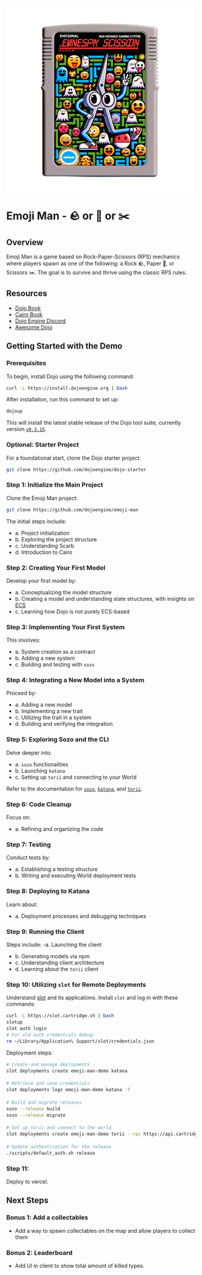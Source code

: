 ![image](./.github/image.png)

# Emoji Man - 🪨 or 📄 or ✂️

## Overview

Emoji Man is a game based on Rock-Paper-Scissors (RPS) mechanics where players spawn as one of the following: a Rock 🪨, Paper 📄, or Scissors ✂️. The goal is to survive and thrive using the classic RPS rules.

## Resources

- [Dojo Book](https://book.dojoengine.org/)
- [Cairo Book](https://github.com/cairo-book/cairo-book.github.io/)
- [Dojo Engine Discord](https://discord.gg/dojoengine)
- [Awesome Dojo](https://github.com/dojoengine/awesome-dojo)

## Getting Started with the Demo

### Prerequisites

To begin, install Dojo using the following command:

```bash
curl -L https://install.dojoengine.org | bash
```

After installation, run this command to set up:

```bash
dojoup
```

This will install the latest stable release of the Dojo tool suite, currently version [`v0.3.15`](https://github.com/dojoengine/dojo/releases/tag/v0.3.10).

### Optional: Starter Project

For a foundational start, clone the Dojo starter project:

```bash
git clone https://github.com/dojoengine/dojo-starter
```

### Step 1: Initialize the Main Project

Clone the Emoji Man project:

```bash
git clone https://github.com/dojoengine/emoji-man
```

The initial steps include:

- a. Project initialization
- b. Exploring the project structure
- c. Understanding Scarb
- d. Introduction to Cairo

### Step 2: Creating Your First Model

Develop your first model by:

- a. Conceptualizing the model structure
- b. Creating a model and understanding state structures, with insights on [ECS](https://github.com/SanderMertens/ecs-faq)
- c. Learning how Dojo is not purely ECS-based

### Step 3: Implementing Your First System

This involves:

- a. System creation as a contract
- b. Adding a new system
- c. Building and testing with `sozo`

### Step 4: Integrating a New Model into a System

Proceed by:

- a. Adding a new model
- b. Implementing a new trait
- c. Utilizing the trait in a system
- d. Building and verifying the integration

### Step 5: Exploring Sozo and the CLI

Delve deeper into:

- a. `sozo` functionalities
- b. Launching `katana`
- c. Setting up `torii` and connecting to your World

Refer to the documentation for [`sozo`](https://book.dojoengine.org/toolchain/sozo/reference.html), [`katana`](https://book.dojoengine.org/toolchain/katana/reference.html), and [`torii`](https://book.dojoengine.org/toolchain/torii/reference.html).

### Step 6: Code Cleanup

Focus on:

- a. Refining and organizing the code

### Step 7: Testing

Conduct tests by:

- a. Establishing a testing structure
- b. Writing and executing World deployment tests

### Step 8: Deploying to Katana

Learn about:

- a. Deployment processes and debugging techniques

### Step 9: Running the Client

Steps include:
-a. Launching the client

- b. Generating models via npm
- c. Understanding client architecture
- d. Learning about the `torii` client

### Step 10: Utilizing `slot` for Remote Deployments

Understand [slot](https://github.com/cartridge-gg/slot) and its applications. Install `slot` and log in with these commands:

```bash
curl -L https://slot.cartridge.sh | bash
slotup
slot auth login
# For old auth credentials debug:
rm ~/Library/Application\ Support/slot/credentials.json
```

Deployment steps:

```bash
# Create and manage deployments
slot deployments create emoji-man-demo katana

# Retrieve and save credentials
slot deployments logs emoji-man-demo katana -f

# Build and migrate releases
sozo --release build
sozo --release migrate

# Set up torii and connect to the world
slot deployments create emoji-man-demo torii --rpc https://api.cartridge.gg/x/emoji-man-demo/katana --world 0x1fad58d91d5d121aa6dc4d16c01a161e0441ef75fe7d31e3664a61e66022b1f --start-block 1

# Update authentication for the release
./scripts/default_auth.sh release
```

### Step 11:

Deploy to vercel.

## Next Steps

### Bonus 1: Add a collectables

- Add a way to spawn collectables on the map and allow players to collect them

### Bonus 2: Leaderboard

- Add UI in client to show total amount of killed types.
